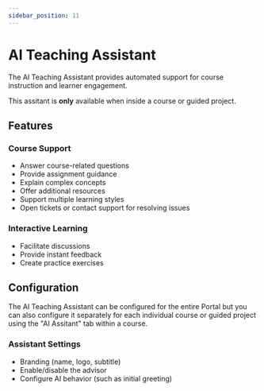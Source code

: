 ```yaml
---
sidebar_position: 11
---
```


# AI Teaching Assistant

The AI Teaching Assistant provides automated support for course instruction and learner engagement.

This assitant is **only** available when inside a course or guided project.

## Features

### Course Support

- Answer course-related questions
- Provide assignment guidance
- Explain complex concepts
- Offer additional resources
- Support multiple learning styles
- Open tickets or contact support for resolving issues

### Interactive Learning

- Facilitate discussions
- Provide instant feedback
- Create practice exercises

## Configuration

The AI Teaching Assistant can be configured for the entire Portal but you can also configure it separately for each individual course or guided project using the "AI Assitant" tab within a course.

### Assistant Settings

- Branding (name, logo, subtitle)
- Enable/disable the advisor
- Configure AI behavior (such as initial greeting)
